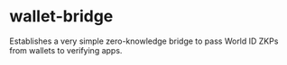 # wallet-bridge
Establishes a very simple zero-knowledge bridge to pass World ID ZKPs from wallets to verifying apps.
